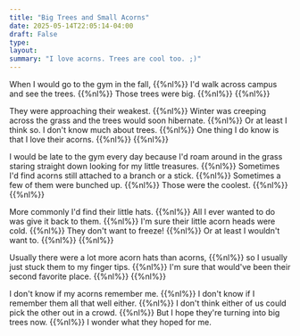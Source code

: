 ```yaml
---
title: "Big Trees and Small Acorns"
date: 2025-05-14T22:05:14-04:00
draft: False
type:
layout:
summary: "I love acorns. Trees are cool too. ;)"
---
```


When I would go to the gym in the fall,
{{%nl%}}
I'd walk across campus and see the trees.
{{%nl%}}
Those trees were big.
{{%nl%}}
{{%nl%}}

They were approaching their weakest.
{{%nl%}}
Winter was creeping across the grass and the trees would soon hibernate.
{{%nl%}}
Or at least I think so. I don't know much about trees.
{{%nl%}}
One thing I do know is that I love their acorns.
{{%nl%}}
{{%nl%}}

I would be late to the gym every day because I'd roam around in the grass staring straight down looking for my little treasures.
{{%nl%}}
Sometimes I'd find acorns still attached to a branch or a stick.
{{%nl%}}
Sometimes a few of them were bunched up.
{{%nl%}}
Those were the coolest.
{{%nl%}}
{{%nl%}}

More commonly I'd find their little hats.
{{%nl%}}
All I ever wanted to do was give it back to them.
{{%nl%}}
I'm sure their little acorn heads were cold.
{{%nl%}}
They don't want to freeze!
{{%nl%}}
Or at least I wouldn't want to.
{{%nl%}}
{{%nl%}}

Usually there were a lot more acorn hats than acorns,
{{%nl%}}
so I usually just stuck them to my finger tips.
{{%nl%}}
I'm sure that would've been their second favorite place.
{{%nl%}}
{{%nl%}}

I don't know if my acorns remember me.
{{%nl%}}
I don't know if I remember them all that well either.
{{%nl%}}
I don't think either of us could pick the other out in a crowd.
{{%nl%}}
But I hope they're turning into big trees now.
{{%nl%}}
I wonder what they hoped for me.

